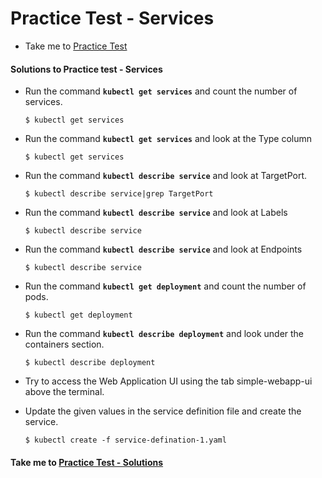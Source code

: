 # Practice Test - Services
  - Take me to [Practice Test](https://kodekloud.com/courses/539883/lectures/9816583)

#### Solutions to Practice test - Services

- Run the command **`kubectl get services`** and count the number of services.
  ```
  $ kubectl get services
  ```
- Run the command **`kubectl get services`** and look at the Type column
  ```
  $ kubectl get services
  ```
- Run the command **`kubectl describe service`** and look at TargetPort.
  ```
  $ kubectl describe service|grep TargetPort
  ```
- Run the command **`kubectl describe service`** and look at Labels
  ```
  $ kubectl describe service
  ```
- Run the command **`kubectl describe service`** and look at Endpoints
  ```
  $ kubectl describe service
  ```
- Run the command **`kubectl get deployment`** and count the number of pods.
  ```
  $ kubectl get deployment
  ```
- Run the command **`kubectl describe deployment`** and look under the containers section.
  ```
  $ kubectl describe deployment
  ```
- Try to access the Web Application UI using the tab simple-webapp-ui above the terminal.

- Update the given values in the service definition file and create the service.
  ```
  $ kubectl create -f service-defination-1.yaml
  ```

#### Take me to [Practice Test - Solutions](https://kodekloud.com/courses/539883/lectures/16603611)








 
